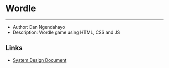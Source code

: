 # Wordle

---

- Author: Dan Ngendahayo
- Description: Wordle game using HTML, CSS and JS

## Links

- [System Design Document](./docs//design_system.md)
